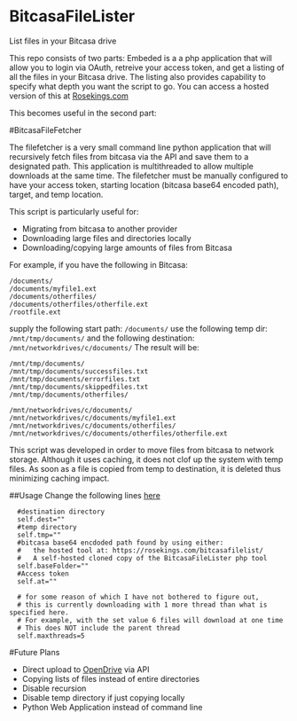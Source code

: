 BitcasaFileLister
=================

List files in your Bitcasa drive 

This repo consists of two parts:
Embeded is a a php application that will allow you to login via OAuth, retreive your access token, and get a listing of all the files in your Bitcasa drive.
The listing also provides capability to specify what depth you want the script to go.
You can access a hosted version of this at [Rosekings.com](https://rosekings.com/bitcasafilelist/)

This becomes useful in the second part:

#BitcasaFileFetcher


The filefetcher is a very small command line python application that will recursively fetch files from bitcasa via the API and save them to a designated path. This application is multithreaded to allow multiple downloads at the same time.
The filefetcher must be manually configured to have your access token, starting location (bitcasa base64 encoded path), target, and temp location.

This script is particularly useful for:
* Migrating from bitcasa to another provider
* Downloading large files and directories locally
* Downloading/copying large amounts of files from Bitcasa

For example, if you have the following in Bitcasa:

```
/documents/
/documents/myfile1.ext
/documents/otherfiles/
/documents/otherfiles/otherfile.ext
/rootfile.ext
```

supply the following start path: ```/documents/```
use the following temp dir: ```/mnt/tmp/documents/```
and the following destination: ```/mnt/networkdrives/c/documents/```
The result will be:

```
/mnt/tmp/documents/
/mnt/tmp/documents/successfiles.txt
/mnt/tmp/documents/errorfiles.txt
/mnt/tmp/documents/skippedfiles.txt
/mnt/tmp/documents/otherfiles/

/mnt/networkdrives/c/documents/
/mnt/networkdrives/c/documents/myfile1.ext
/mnt/networkdrives/c/documents/otherfiles/
/mnt/networkdrives/c/documents/otherfiles/otherfile.ext
```

This script was developed in order to move files from bitcasa to network storage. Although it uses caching, it does not clof up the system with temp files.
As soon as a file is copied from temp to destination, it is deleted thus minimizing caching impact.

##Usage
Change the following lines [here](https://github.com/rxsegrxup/BitcasaFileLister/blob/master/python/getfiles.py#L173-L181)

```
  #destination directory
  self.dest=""
  #temp directory
  self.tmp=""
  #bitcasa base64 encdoded path found by using either:
  #   the hosted tool at: https://rosekings.com/bitcasafilelist/
  #   A self-hosted cloned copy of the BitcasaFileLister php tool
  self.baseFolder=""
  #Access token
  self.at=""
  
  # for some reason of which I have not bothered to figure out,
  # this is currently downloading with 1 more thread than what is specified here.
  # For example, with the set value 6 files will download at one time
  # This does NOT include the parent thread
  self.maxthreads=5
```

#Future Plans


* Direct upload to [OpenDrive](https://www.opendrive.com) via API
* Copying lists of files instead of entire directories
* Disable recursion
* Disable temp directory if just copying locally
* Python Web Application instead of command line

